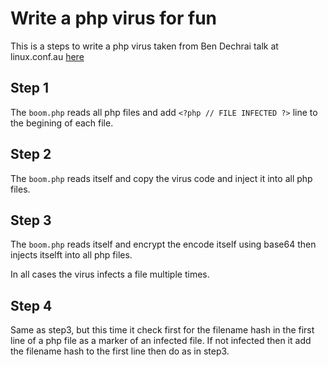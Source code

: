 # Write a php virus for fun
This is a steps to write a php virus taken from Ben Dechrai talk at linux.conf.au [here](https://www.youtube.com/watch?v=2Ra1CCG8Guo)


## Step 1  
The `boom.php` reads all php files and add `<?php // FILE INFECTED ?>` line to the begining of each file. 


## Step 2  
The `boom.php` reads itself and copy the virus code and inject it into all php files. 

## Step 3  
The `boom.php` reads itself and encrypt the encode itself using base64 then injects itselft into all php files. 

In all cases the virus infects a file multiple times. 

## Step 4  
Same as step3, but this time it check first for the filename hash in the first line of a php file as a marker of an infected file. If not infected then it add the filename hash to the first line then do as in step3. 



